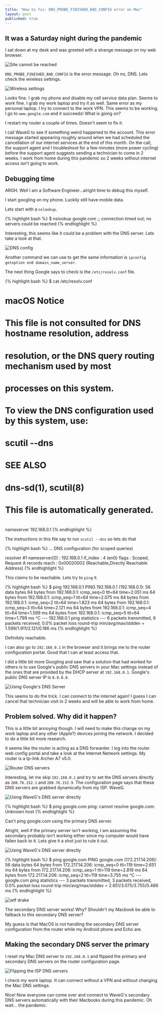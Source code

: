 ```yaml
---
title: "How to fix: DNS_PROBE_FINISHED_BAD_CONFIG error on Mac"
layout: post
published: true
---
```


## It was a Saturday night during the pandemic

I sat down at my desk and was greeted with a strange message on my web browser.

![Site cannot be reached](/assets/images/posts/debugging-a-dns-resolution-failure/site-cannot-be-reached.png)<br>

`DNS_PROBE_FINISHED_BAD_CONFIG` is the error message. Oh no, DNS. Lets check the wireless settings.

![Wireless settings](/assets/images/posts/debugging-a-dns-resolution-failure/wireless-settings.png)<br>

Looks fine. I grab my phone and disable my cell service data plan. Seems to work fine. I grab my work laptop and try it as well. Same error as my personal laptop. I try to connect to the work VPN. This seems to be working. I go to `www.google.com` and it succeeds! What is going on?

I restart my router a couple of times. Doesn't seem to fix it.

I call WaveG to see if something weird happened to the account. This error message started appearing roughly around when we had scheduled the cancellation of our internet services at the end of this month. On the call, the support agent and I troubleshoot for a few minutes (more power cycling) before the support agent suggests sending a technician to come in 2 weeks. I work from home during this pandemic so 2 weeks without internet access isn't going to work.

## Debugging time

ARGH. Well I am a Software Engineer...alright time to debug this myself.

I start googling on my phone. Luckily still have mobile data.

Lets start with a `nslookup`.

{% highlight bash %}
$ nslookup google.com
;; connection timed out; no servers could be reached
{% endhighlight %}

Interesting, this seems like it could be a problem with the DNS server. Lets take a look at that.

![DNS config](/assets/images/posts/debugging-a-dns-resolution-failure/dns-config.png)<br>

Another command we can use to get the same information is `ipconfig getoption en0 domain_name_server`.

The next thing Google says to check is the `/etc/resolv.conf` file.

{% highlight bash %}
$ cat /etc/resolv.conf
#
# macOS Notice
#
# This file is not consulted for DNS hostname resolution, address
# resolution, or the DNS query routing mechanism used by most
# processes on this system.
#
# To view the DNS configuration used by this system, use:
#   scutil --dns
#
# SEE ALSO
#   dns-sd(1), scutil(8)
#
# This file is automatically generated.
#
nameserver 192.168.0.1
{% endhighlight %}

The instructions in this file say to run `scutil --dns` so lets do that

{% highlight bash %}
...
DNS configuration (for scoped queries)

resolver #1
  nameserver[0] : 192.168.0.1
  if_index : 4 (en0)
  flags    : Scoped, Request A records
  reach    : 0x00020002 (Reachable,Directly Reachable Address)
{% endhighlight %}

This claims to be reachable. Lets try to `ping` it.

{% highlight bash %}
$ ping 192.168.0.1
PING 192.168.0.1 (192.168.0.1): 56 data bytes
64 bytes from 192.168.0.1: icmp_seq=0 ttl=64 time=2.051 ms
64 bytes from 192.168.0.1: icmp_seq=1 ttl=64 time=2.075 ms
64 bytes from 192.168.0.1: icmp_seq=2 ttl=64 time=1.823 ms
64 bytes from 192.168.0.1: icmp_seq=3 ttl=64 time=2.121 ms
64 bytes from 192.168.0.1: icmp_seq=4 ttl=64 time=1.599 ms
64 bytes from 192.168.0.1: icmp_seq=5 ttl=64 time=1.799 ms
^C
--- 192.168.0.1 ping statistics ---
6 packets transmitted, 6 packets received, 0.0% packet loss
round-trip min/avg/max/stddev = 1.599/1.911/2.121/0.186 ms
{% endhighlight %}

Definitely reachable.

I can also go to `192.168.0.1` in the browser and it brings me to the router configuration portal. Good that I can at least access that.

I did a little bit more Googling and saw that a solution that had worked for others is to use Google's public DNS servers in your Mac settings instead of the ones that are provided by the DHCP server at `192.168.0.1`. Google's public DNS server IP is `8.8.8.8`.

![Using Google's DNS Server](/assets/images/posts/debugging-a-dns-resolution-failure/using-google-dns-server.png)<br>

This seems to do the trick. I can connect to the internet again! I guess I can cancel that technician visit in 2 weeks and will be able to work from home.

## Problem solved. Why did it happen?

This is a little bit annoying though. I will need to make this change on my work laptop and any other (Apple?) devices joining the network. I decided to do a little bit more research.

It seems like the router is acting as a DNS forwarder. I log into the router web config portal and take a look at the Internet Network settings. My router is a tp-link Archer A7 v5.0.

![Router DNS servers](/assets/images/posts/debugging-a-dns-resolution-failure/router-dns-servers.png)<br>

Interesting, let me skip `192.168.0.1` and try to set the DNS servers directly as `208.76.152.1` and `208.76.152.9`. The configuration page says that these DNS servers are grabbed dynamically from my ISP. WaveG.

![Using WaveG's DNS server directly](/assets/images/posts/debugging-a-dns-resolution-failure/isp-dns-server.png)<br>

{% highlight bash %}
$ ping google.com
ping: cannot resolve google.com: Unknown host
{% endhighlight %}

Can't ping google.com using the primary DNS server.

Alright, well if the primary server isn't working, I am assuming the secondary probably isn't working either since my computer would have fallen back to it. Lets give it a shot just to rule it out.

![Using WaveG's DNS server directly](/assets/images/posts/debugging-a-dns-resolution-failure/isp-secondary-dns-server.png)<br>

{% highlight bash %}
$ ping google.com
PING google.com (172.217.14.206): 56 data bytes
64 bytes from 172.217.14.206: icmp_seq=0 ttl=119 time=2.651 ms
64 bytes from 172.217.14.206: icmp_seq=1 ttl=119 time=2.819 ms
64 bytes from 172.217.14.206: icmp_seq=2 ttl=119 time=3.755 ms
^C
--- google.com ping statistics ---
3 packets transmitted, 3 packets received, 0.0% packet loss
round-trip min/avg/max/stddev = 2.651/3.075/3.755/0.486 ms
{% endhighlight %}

![wtf drake](/assets/images/posts/debugging-a-dns-resolution-failure/wtf-meme-drake.jpg)<br>

The secondary DNS server works! Why? Shouldn't my Macbook be able to fallback to this secondary DNS server?

My guess is that MacOS is not handling the secondary DNS server configuration from the router while my Android phone and Echo are.

## Making the secondary DNS server the primary

I reset my Mac DNS server to `192.168.0.1` and flipped the primary and secondary DNS servers on the router configuration page.

![Flipping the ISP DNS servers](/assets/images/posts/debugging-a-dns-resolution-failure/flipping-isp-dns-servers.png)<br>

I check my work laptop. It can connect without a VPN and without changing the Mac DNS settings.

Nice! Now everyone can come over and connect to WaveG's secondary DNS servers automatically with their Macbooks during this pandemic. Oh wait... the pandemic.
